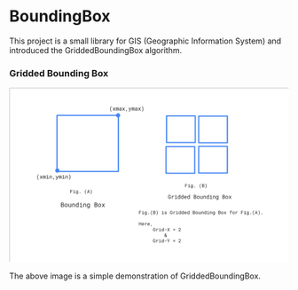 # BoundingBox
This project is a small library for GIS (Geographic Information System) and introduced the GriddedBoundingBox algorithm.

### Gridded Bounding Box

![GriddedBoundingBox](bounding-box-4.png) 

The above image is a simple demonstration of GriddedBoundingBox.
